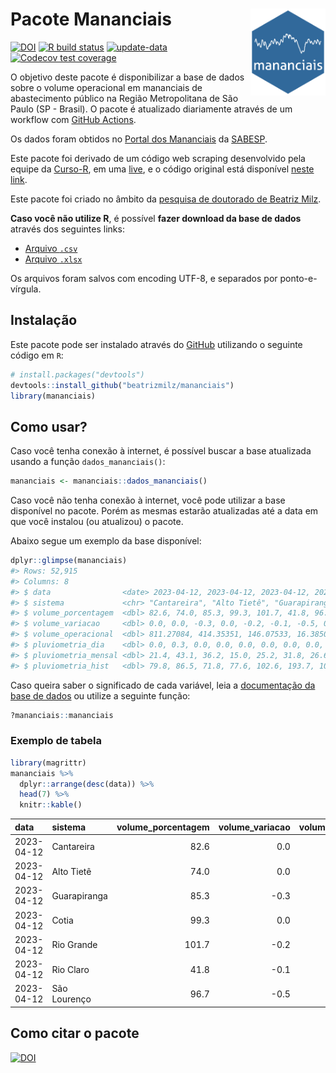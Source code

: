 
<!-- README.md is generated from README.Rmd. Please edit that file -->

# Pacote Mananciais <img src="man/figures/hexlogo.png" align="right" width = "120px"/>

<!-- badges: start -->

[![DOI](https://zenodo.org/badge/DOI/10.5281/zenodo.4733056.svg)](https://doi.org/10.5281/zenodo.4733056)
[![R build
status](https://github.com/beatrizmilz/mananciais/workflows/R-CMD-check/badge.svg)](https://github.com/beatrizmilz/mananciais/actions)
[![update-data](https://github.com/beatrizmilz/mananciais/actions/workflows/2-update_data.yaml/badge.svg)](https://github.com/beatrizmilz/mananciais/actions/workflows/2-update_data.yaml)
[![Codecov test
coverage](https://codecov.io/gh/beatrizmilz/mananciais/branch/master/graph/badge.svg)](https://codecov.io/gh/beatrizmilz/mananciais?branch=master)
<!-- badges: end -->

O objetivo deste pacote é disponibilizar a base de dados sobre o volume
operacional em mananciais de abastecimento público na Região
Metropolitana de São Paulo (SP - Brasil). O pacote é atualizado
diariamente através de um workflow com [GitHub
Actions](https://github.com/beatrizmilz/mananciais/actions).

Os dados foram obtidos no [Portal dos
Mananciais](http://mananciais.sabesp.com.br/Situacao) da
[SABESP](http://site.sabesp.com.br/site/Default.aspx).

Este pacote foi derivado de um código web scraping desenvolvido pela
equipe da [Curso-R](https://www.curso-r.com/), em uma
[live](https://youtu.be/jvZIxrMmOcQ), e o código original está
disponível [neste
link](https://github.com/curso-r/lives/blob/master/drafts/20200730_scraper_sabesp.R).

Este pacote foi criado no âmbito da [pesquisa de doutorado de Beatriz
Milz](https://beatrizmilz.github.io/tese/).

**Caso você não utilize R**, é possível **fazer download da base de
dados** através dos seguintes links:

- [Arquivo
  `.csv`](https://github.com/beatrizmilz/mananciais/raw/master/inst/extdata/mananciais.csv)
- [Arquivo
  `.xlsx`](https://github.com/beatrizmilz/mananciais/blob/master/inst/extdata/mananciais.xlsx?raw=true)

Os arquivos foram salvos com encoding UTF-8, e separados por
ponto-e-vírgula.

## Instalação

Este pacote pode ser instalado através do [GitHub](https://github.com/)
utilizando o seguinte código em `R`:

``` r
# install.packages("devtools")
devtools::install_github("beatrizmilz/mananciais")
library(mananciais)
```

## Como usar?

Caso você tenha conexão à internet, é possível buscar a base atualizada
usando a função `dados_mananciais()`:

``` r
mananciais <- mananciais::dados_mananciais() 
```

Caso você não tenha conexão à internet, você pode utilizar a base
disponível no pacote. Porém as mesmas estarão atualizadas até a data em
que você instalou (ou atualizou) o pacote.

Abaixo segue um exemplo da base disponível:

``` r
dplyr::glimpse(mananciais)
#> Rows: 52,915
#> Columns: 8
#> $ data                <date> 2023-04-12, 2023-04-12, 2023-04-12, 2023-04-12, 2…
#> $ sistema             <chr> "Cantareira", "Alto Tietê", "Guarapiranga", "Cotia…
#> $ volume_porcentagem  <dbl> 82.6, 74.0, 85.3, 99.3, 101.7, 41.8, 96.7, 82.6, 7…
#> $ volume_variacao     <dbl> 0.0, 0.0, -0.3, 0.0, -0.2, -0.1, -0.5, 0.1, -0.1, …
#> $ volume_operacional  <dbl> 811.27084, 414.35351, 146.07533, 16.38506, 114.100…
#> $ pluviometria_dia    <dbl> 0.0, 0.3, 0.0, 0.0, 0.0, 0.0, 0.0, 0.0, 0.1, 0.0, …
#> $ pluviometria_mensal <dbl> 21.4, 43.1, 36.2, 15.0, 25.2, 31.8, 26.6, 21.4, 42…
#> $ pluviometria_hist   <dbl> 79.8, 86.5, 71.8, 77.6, 102.6, 193.7, 109.7, 79.8,…
```

Caso queira saber o significado de cada variável, leia a [documentação
da base de
dados](https://beatrizmilz.github.io/mananciais/reference/mananciais.html)
ou utilize a seguinte função:

``` r
?mananciais::mananciais
```

### Exemplo de tabela

``` r
library(magrittr)
mananciais %>% 
  dplyr::arrange(desc(data)) %>% 
  head(7) %>%
  knitr::kable()
```

| data       | sistema      | volume_porcentagem | volume_variacao | volume_operacional | pluviometria_dia | pluviometria_mensal | pluviometria_hist |
|:-----------|:-------------|-------------------:|----------------:|-------------------:|-----------------:|--------------------:|------------------:|
| 2023-04-12 | Cantareira   |               82.6 |             0.0 |          811.27084 |              0.0 |                21.4 |              79.8 |
| 2023-04-12 | Alto Tietê   |               74.0 |             0.0 |          414.35351 |              0.3 |                43.1 |              86.5 |
| 2023-04-12 | Guarapiranga |               85.3 |            -0.3 |          146.07533 |              0.0 |                36.2 |              71.8 |
| 2023-04-12 | Cotia        |               99.3 |             0.0 |           16.38506 |              0.0 |                15.0 |              77.6 |
| 2023-04-12 | Rio Grande   |              101.7 |            -0.2 |          114.10027 |              0.0 |                25.2 |             102.6 |
| 2023-04-12 | Rio Claro    |               41.8 |            -0.1 |            5.70899 |              0.0 |                31.8 |             193.7 |
| 2023-04-12 | São Lourenço |               96.7 |            -0.5 |           85.89738 |              0.0 |                26.6 |             109.7 |

## Como citar o pacote

[![DOI](https://zenodo.org/badge/DOI/10.5281/zenodo.4733056.svg)](https://doi.org/10.5281/zenodo.4733056)
